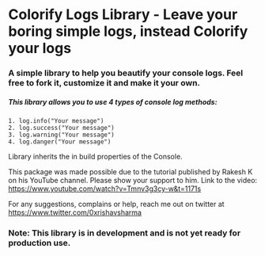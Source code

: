 # Colorify Logs Library - Leave your boring simple logs, instead Colorify your logs

### A simple library to help you beautify your console logs. Feel free to fork it, customize it and make it your own. 

##### This library allows you to use 4 types of console log methods:
    1. log.info("Your message")
    2. log.success("Your message")
    3. log.warning("Your message")
    4. log.danger("Your message")

Library inherits the in build properties of the Console. 

This package was made possible due to the tutorial published by Rakesh K on his YouTube channel. Please show your support to him. Link to the video: https://www.youtube.com/watch?v=Tmnv3g3cy-w&t=1171s

For any suggestions, complains or help, reach me out on twitter at https://www.twitter.com/0xrishavsharma


### Note:  This library is in development and is not yet ready for production use. 
